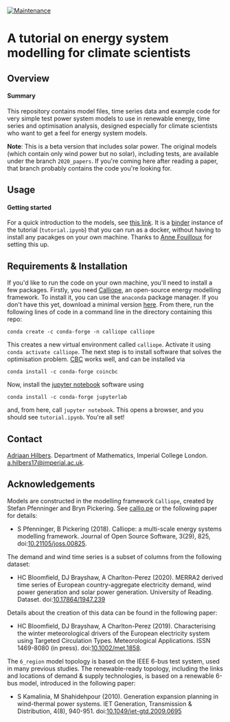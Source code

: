[![Maintenance](https://img.shields.io/badge/Maintained%3F-yes-green.svg)](https://GitHub.com/Naereen/StrapDown.js/graphs/commit-activity)

# A tutorial on energy system modelling for climate scientists




## Overview

#### Summary

This repository contains model files, time series data and example code for very simple test power system models to use in renewable energy, time series and optimisation analysis, designed especially for climate scientists who want to get a feel for energy system models.

**Note**: This is a beta version that includes solar power. The original models (which contain only wind power but no solar), including tests, are available under the branch `2020_papers`. If you're coming here after reading a paper, that branch probably contains the code you're looking for.




## Usage

#### Getting started

For a quick introduction to the models, see [this link](https://mybinder.org/v2/gh/ahilbers/renewable_test_PSMs/solar_power). It is a [binder](https://mybinder.readthedocs.io/en/latest/) instance of the tutorial (`tutorial.ipynb`) that you can run as a docker, without having to install any pacakges on your own machine. Thanks to [Anne Fouilloux](https://github.com/annefou) for setting this up.




## Requirements & Installation

If you'd like to run the code on your own machine, you'll need to install a few packages. Firstly, you need [Calliope](https://www.callio.pe/), an open-source energy modelling framework. To install it, you can use the `anaconda` package manager. If you don't have this yet, download a minimal version [here](https://docs.conda.io/en/latest/miniconda.html). From there, run the following lines of code in a command line in the directory containing this repo:

```
conda create -c conda-forge -n calliope calliope
```

This creates a new virtual environment called `calliope`. Activate it using `conda activate calliope`. The next step is to install software that solves the optimisation problem. [CBC](https://projects.coin-or.org/Cbc) works well, and can be installed via

```
conda install -c conda-forge coincbc
```

Now, install the [jupyter notebook](https://jupyter.org/index.html) software using

```
conda install -c conda-forge jupyterlab
```

and, from here, call `jupyter notebook`. This opens a browser, and you should see `tutorial.ipynb`. You're all set!




## Contact

[Adriaan Hilbers](https://ahilbers.github.io). Department of Mathematics, Imperial College London. [a.hilbers17@imperial.ac.uk](mailto:a.hilbers17@imperial.ac.uk).




## Acknowledgements

Models are constructed in the modelling framework `Calliope`, created by Stefan Pfenninger and Bryn Pickering. See [callio.pe](https://callio.pe) or the following paper for details:

- S Pfenninger, B Pickering (2018). Calliope: a multi-scale energy systems modelling framework. Journal of Open Source Software, 3(29), 825, doi:[10.21105/joss.00825](https://doi.org/10.21105/joss.00825).

The demand and wind time series is a subset of columns from the following dataset:

- HC Bloomfield, DJ Brayshaw, A Charlton-Perez (2020). MERRA2 derived time series of European country-aggregate electricity demand, wind power generation and solar power generation. University of Reading. Dataset. doi:[10.17864/1947.239](https://doi.org/10.17864/1947.239)

Details about the creation of this data can be found in the following paper:

- HC Bloomfield, DJ Brayshaw, A Charlton-Perez (2019). Characterising the winter meteorological drivers of the European electricity system using Targeted Circulation Types. Meteorological Applications. ISSN 1469-8080 (in press). doi:[10.1002/met.1858](https://doi.org/10.1002/met.1858).

The `6_region` model topology is based on the IEEE 6-bus test system, used in many previous studies. The renewable-ready topology, including the links and locations of demand & supply technologies, is based on a renewable 6-bus model, introduced in the following paper:

- S Kamalinia, M Shahidehpour (2010). Generation expansion planning in wind-thermal power systems. IET Generation, Transmission & Distribution, 4(8), 940-951. doi:[10.1049/iet-gtd.2009.0695](https://doi.org/10.1049/iet-gtd.2009.0695)
